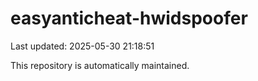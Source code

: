 # easyanticheat-hwidspoofer

Last updated: 2025-05-30 21:18:51

This repository is automatically maintained.
